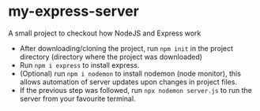 # my-express-server
A small project to checkout how NodeJS and Express work
- After downloading/cloning the project, run `npm init` in the project directory (directory where the project was downloaded)
- Run `npm i express` to install express.
- (Optional) run `npm i nodemon` to install nodemon (node monitor), this allows automation of server updates upon changes in project files.
- If the previous step was followed, run `npx nodemon server.js` to run the server from your favourite terminal.

